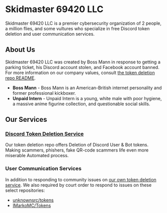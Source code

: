# Skidmaster 69420 LLC 

Skidmaster 69420 LLC is a premier cybersecurity organization of 2 people, a million flies, and some vultures who specialize in free Discord token deletion and user communication services. 

## About Us
Skidmaster 69420 LLC was created by Boss Mann in response to getting a parking ticket, his Discord account stolen, and Facebook account banned. For more information on our company values, consult [the token deletion repo README](https://github.com/skidmaster69420/discord-tokens#readme).

* **Boss Mann** - Boss Mann is an American-British internet personality and former professional kickboxer. 
* **Unpaid Intern** - Unpaid Intern is a young, white male with poor hygiene, a massive anime figurine collection, and questionable social skills.

## Our Services
### [Discord Token Deletion Service](https://github.com/skidmaster69420/discord-tokens)
Our token deletion repo offers Deletion of Discord User & Bot tokens. Making scammers, phishers, fake QR-code scammers life even more miserable Automated process.

### User Communication Services
In addition to responding to community issues on [our own token deletion service](https://github.com/skidmaster69420/discord-tokens/issues?q=commenter%3Askidmaster69420). We also required by court order to respond to issues on these select repositories:

* [unknownsrc/tokens](https://github.com/unknownsrc/tokens/issues?q=commenter%3Askidmaster69420)
* [IMarkoMC/Tokens](https://github.com/IMarkoMC/Tokens/issues?q=commenter%3Askidmaster69420)
